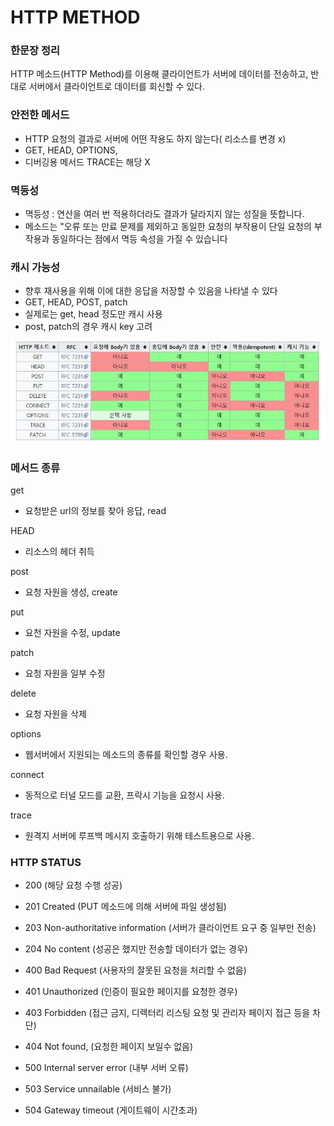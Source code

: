 # HTTP METHOD

### 한문장 정리

HTTP 메소드(HTTP Method)를 이용해 클라이언트가 서버에 데이터를 전송하고, 반대로 서버에서 클라이언트로 데이터를 회신할 수 있다.

### 안전한 메서드

- HTTP 요청의 결과로 서버에 어떤 작용도 하지 않는다( 리소스를 변경 x)
- GET, HEAD, OPTIONS,
- 디버깅용 메서드 TRACE는 해당 X

### 멱등성

- 멱등성 : 연산을 여러 번 적용하더라도 결과가 달라지지 않는 성질을 뜻합니다.
- 메소드는 "오류 또는 만료 문제를 제외하고 동일한 요청의 부작용이 단일 요청의 부작용과 동일하다는 점에서 멱등 속성을 가질 수 있습니다

### 캐시 가능성

- 향후 재사용을 위해 이에 대한 응답을 저장할 수 있음을 나타낼 수 있다
- GET, HEAD, POST, patch
- 실제로는 get, head 정도만 캐시 사용
- post, patch의 경우 캐시 key 고려

![http_method_01](../image/http_method-01.jpg)

### 메서드 종류

get

- 요청받은 url의 정보를 찾아 응답, read

HEAD

- 리소스의 헤더 취득

post

- 요청 자원을 생성, create

put

- 요천 자원을 수정, update

patch

- 요청 자원을 일부 수정

delete

- 요청 자원을 삭제

options

- 웹서버에서 지원되는 메소드의 종류를 확인할 경우 사용.

connect

- 동적으로 터널 모드를 교환, 프락시 기능을 요청시 사용.

trace

- 원격지 서버에 루프백 메시지 호출하기 위해 테스트용으로 사용.

### HTTP STATUS

- 200 (해당 요청 수행 성공)
- 201 Created (PUT 메소드에 의해 서버에 파일 생성됨)
- 203 Non-authoritative information (서버가 클라이언트 요구 중 일부만 전송)
- 204 No content (성공은 했지만 전송할 데이터가 없는 경우)
- 400 Bad Request (사용자의 잘못된 요청을 처리할 수 없음)
- 401 Unauthorized (인증이 필요한 페이지를 요청한 경우)

- 403 Forbidden (접근 금지, 디렉터리 리스팅 요청 및 관리자 페이지 접근 등을 차단)
- 404 Not found, (요청한 페이지 보일수 없음)
- 500 Internal server error (내부 서버 오류)
- 503 Service unnailable (서비스 불가)
- 504 Gateway timeout (게이트웨이 시간초과)